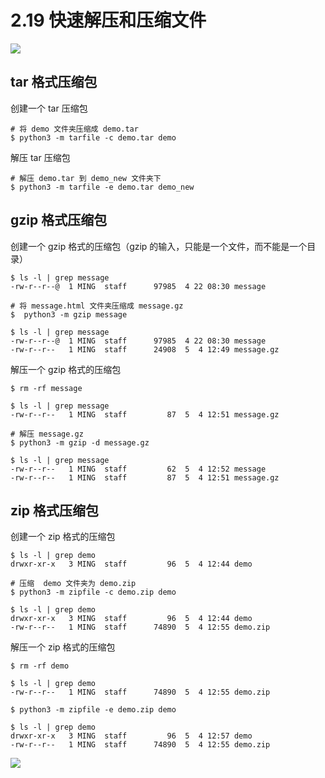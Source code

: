 # 2.19 快速解压和压缩文件

![](https://image.iswbm.com/20200804124133.png)

## tar 格式压缩包

创建一个 tar 压缩包

```shell
# 将 demo 文件夹压缩成 demo.tar 
$ python3 -m tarfile -c demo.tar demo
```

解压 tar 压缩包

```shell
# 解压 demo.tar 到 demo_new 文件夹下
$ python3 -m tarfile -e demo.tar demo_new 
```

## gzip 格式压缩包

创建一个 gzip 格式的压缩包（gzip 的输入，只能是一个文件，而不能是一个目录）

```shell
$ ls -l | grep message
-rw-r--r--@  1 MING  staff      97985  4 22 08:30 message

# 将 message.html 文件夹压缩成 message.gz
$  python3 -m gzip message

$ ls -l | grep message
-rw-r--r--@  1 MING  staff      97985  4 22 08:30 message
-rw-r--r--   1 MING  staff      24908  5  4 12:49 message.gz
```

解压一个 gzip 格式的压缩包

```shell
$ rm -rf message

$ ls -l | grep message
-rw-r--r--   1 MING  staff         87  5  4 12:51 message.gz

# 解压 message.gz
$ python3 -m gzip -d message.gz

$ ls -l | grep message
-rw-r--r--   1 MING  staff         62  5  4 12:52 message
-rw-r--r--   1 MING  staff         87  5  4 12:51 message.gz
```

## zip 格式压缩包

创建一个 zip 格式的压缩包

```shell
$ ls -l | grep demo
drwxr-xr-x   3 MING  staff         96  5  4 12:44 demo

# 压缩  demo 文件夹为 demo.zip
$ python3 -m zipfile -c demo.zip demo

$ ls -l | grep demo
drwxr-xr-x   3 MING  staff         96  5  4 12:44 demo
-rw-r--r--   1 MING  staff      74890  5  4 12:55 demo.zip
```

解压一个 zip 格式的压缩包

```shell
$ rm -rf demo

$ ls -l | grep demo
-rw-r--r--   1 MING  staff      74890  5  4 12:55 demo.zip

$ python3 -m zipfile -e demo.zip demo

$ ls -l | grep demo
drwxr-xr-x   3 MING  staff         96  5  4 12:57 demo
-rw-r--r--   1 MING  staff      74890  5  4 12:55 demo.zip
```



![](https://image.iswbm.com/20200607174235.png)